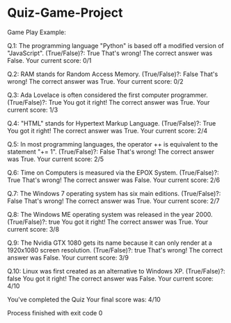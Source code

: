 # Quiz-Game-Project

Game Play Example: 

Q.1: The programming language &quot;Python&quot; is based off a modified version of &quot;JavaScript&quot;. (True/False)?: True
That's wrong!
The correct answer was False.
Your current score: 0/1


Q.2: RAM stands for Random Access Memory. (True/False)?: False
That's wrong!
The correct answer was True.
Your current score: 0/2


Q.3: Ada Lovelace is often considered the first computer programmer. (True/False)?: True
You got it right!
The correct answer was True.
Your current score: 1/3


Q.4: &quot;HTML&quot; stands for Hypertext Markup Language. (True/False)?: True
You got it right!
The correct answer was True.
Your current score: 2/4


Q.5: In most programming languages, the operator ++ is equivalent to the statement &quot;+= 1&quot;. (True/False)?: False
That's wrong!
The correct answer was True.
Your current score: 2/5


Q.6: Time on Computers is measured via the EPOX System. (True/False)?: True
That's wrong!
The correct answer was False.
Your current score: 2/6


Q.7: The Windows 7 operating system has six main editions. (True/False)?: False
That's wrong!
The correct answer was True.
Your current score: 2/7


Q.8: The Windows ME operating system was released in the year 2000. (True/False)?: true
You got it right!
The correct answer was True.
Your current score: 3/8


Q.9: The Nvidia GTX 1080 gets its name because it can only render at a 1920x1080 screen resolution. (True/False)?: true
That's wrong!
The correct answer was False.
Your current score: 3/9


Q.10: Linux was first created as an alternative to Windows XP. (True/False)?: false
You got it right!
The correct answer was False.
Your current score: 4/10


You've completed the Quiz
Your final score was: 4/10

Process finished with exit code 0
